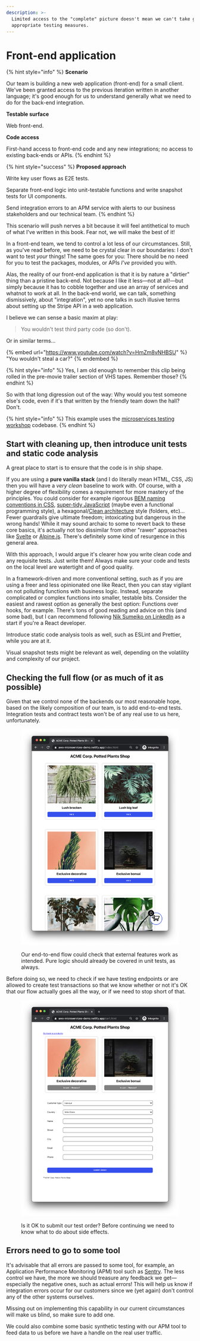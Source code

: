 ```yaml
---
description: >-
  Limited access to the "complete" picture doesn't mean we can't take good,
  appropriate testing measures.
---
```


# Front-end application

{% hint style="info" %}
**Scenario**

Our team is building a new web application (front-end) for a small client. We've been granted access to the previous iteration written in another language; it's good enough for us to understand generally what we need to do for the back-end integration.

**Testable surface**

Web front-end.

**Code access**

First-hand access to front-end code and any new integrations; no access to existing back-ends or APIs.
{% endhint %}

{% hint style="success" %}
**Proposed approach**

Write key user flows as E2E tests.

Separate front-end logic into unit-testable functions and write snapshot tests for UI components.

Send integration errors to an APM service with alerts to our business stakeholders and our technical team.&#x20;
{% endhint %}

This scenario will push nerves a bit because it will feel antithetical to much of what I've written in this book. Fear not, we will make the best of it!&#x20;

In a front-end team, we tend to control a lot less of our circumstances. Still, as you've read before, we need to be crystal clear in our boundaries: I don't want to test _your_ things! The same goes for you: There should be no need for you to test the packages, modules, or APIs _I've_ provided you with.

Alas, the reality of our front-end application is that it is by nature a "dirtier" thing than a pristine back-end. Not because I like it less—not at all!—but simply because it has to cobble together and use an array of services and whatnot to work at all. In the back-end world, we can talk, something dismissively, about "integration", yet no one talks in such illusive terms about setting up the Stripe API in a web application.

I believe we can sense a basic maxim at play:

> You wouldn't test third party code (so don't).

Or in similar terms...

{% embed url="https://www.youtube.com/watch?v=HmZm8vNHBSU" %}
"You wouldn't steal a car?"
{% endembed %}

{% hint style="info" %}
Yes, I am old enough to remember this clip being rolled in the pre-movie trailer section of VHS tapes. Remember those?
{% endhint %}

So with that long digression out of the way: Why would you test someone else's code, even if it's that written by the friendly team down the hall? Don't.

{% hint style="info" %}
This example uses the [microservices testing workshop](https://github.com/mikaelvesavuori/microservices-testing-workshop) codebase.
{% endhint %}

## Start with cleaning up, then introduce unit tests and static code analysis

A great place to start is to ensure that the code is in ship shape.

If you are using a **pure vanilla stack** (and I do literally mean HTML, CSS, JS) then you will have a _very clean_ baseline to work with. Of course, with a higher degree of flexibility comes a requirement for more mastery of the principles. You could consider for example rigorous [BEM naming conventions in CSS](https://getbem.com/naming/), [super-tidy JavaScript](https://github.com/ryanmcdermott/clean-code-javascript) (maybe even a functional programming style), a hexagonal/[Clean architecture](https://khalilstemmler.com/articles/enterprise-typescript-nodejs/clean-nodejs-architecture/) style (folders, etc)... Fewer guardrails give ultimate freedom; intoxicating but dangerous in the wrong hands! While it may sound archaic to some to revert back to these core basics, it's actually not too dissimilar from other "rawer" approaches like [Svelte](https://svelte.dev) or [Alpine.js](https://alpinejs.dev). There's definitely some kind of resurgence in this general area.

With this approach, I would argue it's clearer how you write clean code and any requisite tests. Just write them! Always make sure your code and tests on the local level are watertight and of good quality.&#x20;

In a framework-driven and more conventional setting, such as if you are using a freer and less opinionated one like React, then you can stay vigilant on not polluting functions with business logic. Instead, separate complicated or complex functions into smaller, testable bits. Consider the easiest and rawest option as generally the best option: Functions over hooks, for example. There's tons of good reading and advice on this (and some bad), but I can recommend following [Nik Sumeiko on LinkedIn](https://www.linkedin.com/in/niksumeiko/) as a start if you're a React developer.

Introduce static code analysis tools as well, such as ESLint and Prettier, while you are at it.

Visual snapshot tests might be relevant as well, depending on the volatility and complexity of our project.

## Checking the full flow (or as much of it as possible)

Given that we control none of the backends our most reasonable hope, based on the likely composition of our team, is to add end-to-end tests. Integration tests and contract tests won't be of any real use to us here, unfortunately.

<figure><img src="../.gitbook/assets/image (3).png" alt=""><figcaption><p>Our end-to-end flow could check that external features work as intended. Pure logic should already be covered in unit tests, as always.</p></figcaption></figure>

Before doing so, we need to check if we have testing endpoints or are allowed to create test transactions so that we know whether or not it's OK that our flow actually goes all the way, or if we need to stop short of that.

<figure><img src="../.gitbook/assets/image (7).png" alt=""><figcaption><p>Is it OK to submit our test order? Before continuing we need to know what to do about side effects.</p></figcaption></figure>

## Errors need to go to some tool

It's advisable that all errors are passed to some tool, for example, an Application Performance Monitoring (APM) tool such as [Sentry](https://sentry.io/welcome/). The less control we have, the more we should treasure any feedback we get—especially the negative ones, such as actual errors! This will help us know if integration errors occur for our customers since we (yet again) don't control any of the other systems ourselves.

Missing out on implementing this capability in our current circumstances will make us blind, so make sure to add one.

We could also combine some basic synthetic testing with our APM tool to feed data to us before we have a handle on the real user traffic.

